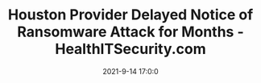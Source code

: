 ---
"title": "Houston Provider Delayed Notice of Ransomware Attack for Months - HealthITSecurity.com"
"date": "2021-9-14 17:0:0"
"feed_name": "GOOGLENEWSMINING"
"feed_website": "https://news.google.com/search?q=mining%2Bincident&hl=en-US&gl=US&ceid=US:en"
"feed_rss": "https://news.google.com/rss/search?q=mining%2Bincident&hl=en-US&gl=US&ceid=US:en"
"link": "https://healthitsecurity.com/news/houston-provider-delayed-notice-of-ransomware-attack-for-months"
"file": "_posts/2021-1-1-022bcaae9b20208733e0b84a2359aeb7d3a75ca1.md"
"accident": "0"
"drilling": "0"
---